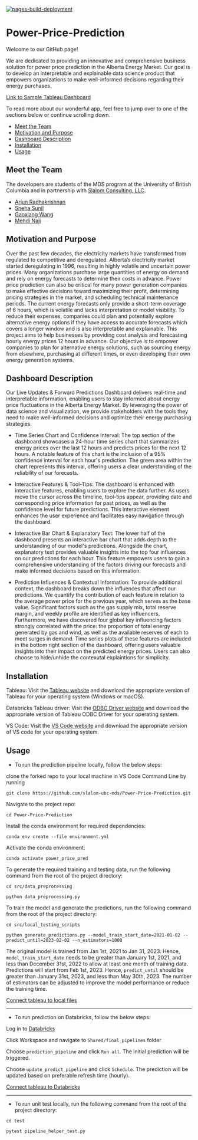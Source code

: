 [![pages-build-deployment](https://github.com/slalom-ubc-mds/Power-Price-Prediction/actions/workflows/pages/pages-build-deployment/badge.svg)](https://github.com/slalom-ubc-mds/Power-Price-Prediction/actions/workflows/pages/pages-build-deployment)

# Power-Price-Prediction

Welcome to our GitHub page!

We are dedicated to providing an innovative and comprehensive business solution for power price prediction in the Alberta Energy Market. Our goal is to develop an interpretable and explainable data science product that empowers organizations to make well-informed decisions regarding their energy purchases.

[Link to Sample Tableau Dashboard](https://public.tableau.com/app/profile/gaoxiang.wang8077/viz/AESOVersion6_0/PredictedDash?publish=yes)

To read more about our wonderful app, feel free to jump over to one of the sections below or continue scrolling down.

- [Meet the Team](#meet-the-team)
- [Motivation and Purpose](#motivation-and-purpose)
- [Dashboard Description](#dashboard-description)
- [Installation](#installation)
- [Usage](#usage)

## Meet the Team

The developers are students of the MDS program at the University of British Columbia and in partnership with [Slalom Consulting, LLC](https://www.slalom.com/).

- [Arjun Radhakrishnan](https://github.com/rkrishnan-arjun)
- [Sneha Sunil](https://github.com/snesunil)
- [Gaoxiang Wang](https://github.com/louiewang820)
- [Mehdi Naji](https://github.com/mehdi-naji)

## Motivation and Purpose

Over the past few decades, the electricity markets have transformed from regulated to competitive and deregulated. Alberta’s electricity market started deregulating in 1996, resulting in highly volatile and uncertain power prices. Many organizations purchase large quantities of energy on demand and rely on energy forecasts to determine their costs in advance. Power price prediction can also be critical for many power generation companies to make effective decisions toward maximizing their profit, determining pricing strategies in the market, and scheduling technical maintenance periods. The current energy forecasts only provide a short-term coverage of 6 hours, which is volatile and lacks interpretation or model visibility. To reduce their expenses, companies could plan and potentially explore alternative energy options if they have access to accurate forecasts which covers a longer window and is also interpretable and explainable. This project aims to help businesses by providing cost analysis and forecasting hourly energy prices 12 hours in advance. Our objective is to empower companies to plan for alternative energy solutions, such as sourcing energy from elsewhere, purchasing at different times, or even developing their own energy generation systems.

## Dashboard Description

Our Live Updates & Forward Predictions Dashboard delivers real-time and interpretable information, enabling users to stay informed about energy price fluctuations in the Alberta Energy Market. By leveraging the power of data science and visualization, we provide stakeholders with the tools they need to make well-informed decisions and optimize their energy purchasing strategies.

- Time Series Chart and Confidence Interval:
The top section of the dashboard showcases a 24-hour time series chart that summarizes energy prices over the last 12 hours and predicts prices for the next 12 hours. A notable feature of this chart is the inclusion of a 95% confidence interval for each hour's prediction. The green area within the chart represents this interval, offering users a clear understanding of the reliability of our forecasts.

- Interactive Features & Tool-Tips:
The dashboard is enhanced with interactive features, enabling users to explore the data further. As users move the cursor across the timeline, tool-tips appear, providing date and corresponding price information for past prices, as well as the confidence level for future predictions. This interactive element enhances the user experience and facilitates easy navigation through the dashboard.

- Interactive Bar Chart & Explanatory Text:
The lower half of the dashboard presents an interactive bar chart that adds depth to the understanding of our model's predictions. Alongside the chart, explanatory text provides valuable insights into the top four influences on our predictions for each hour. This feature empowers users to gain a comprehensive understanding of the factors driving our forecasts and make informed decisions based on this information.

- Prediction Influences & Contextual Information:
To provide additional context, the dashboard breaks down the influences that affect our predictions. We quantify the contribution of each feature in relation to the average power price for the previous year, which serves as the base value. Significant factors such as the gas supply mix, total reserve margin, and weekly profile are identified as key influencers. Furthermore, we have discovered four global key influencing factors strongly correlated with the price: the proportion of total energy generated by gas and wind, as well as the available reserves of each to meet surges in demand. Time series plots of these features are included in the bottom right section of the dashboard, offering users valuable insights into their impact on the predicted energy prices. Users can also choose to hide/unhide the contexutal explaintions for simplicity.

## Installation

Tableau: Visit the [Tableau website](https://www.tableau.com/) and download the appropriate version of Tableau for your operating system (Windows or macOS).

Databricks Tableau driver:   Visit the [ODBC Driver website](https://www.databricks.com/spark/odbc-drivers-download?_gl=1*wbycmt*_gcl_au*MTExNDA4MjAzOC4xNjg1Mzg0MjQw&_ga=2.190062569.311368728.1687321881-777036860.1685384240) and download the appropriate version of Tableau ODBC Driver for your operating system.

VS Code: Visit the [VS Code website](https://code.visualstudio.com/) and download the appropriate version of VS code for your operating system.

## Usage

- To run the prediction pipeline locally, follow the below steps:

clone the forked repo to your local machine in VS Code Command Line by running

```
git clone https://github.com/slalom-ubc-mds/Power-Price-Prediction.git
```

Navigate to the project repo:

```
cd Power-Price-Prediction
```

Install the conda environment for required dependencies:

```
conda env create --file environment.yml
```

Activate the conda environment:

```
conda activate power_price_pred
```

To generate the required training and testing data, run the following command from the root of the project directory:

```
cd src/data_preprocessing
```

```
python data_preprocessing.py 
```

To train the model and generate the predictions, run the following command from the root of the project directory:

```
cd src/local_testing_scripts
```

```
python generate_predictions.py --model_train_start_date=2021-01-02 --predict_until=2023-02-02 --n_estimators=1000
```

The original model is trained from Jan 1st, 2021 to Jan 31, 2023. Hence, `model_train_start_date` needs to be greater than January 1st, 2021, and less than December 31st, 2022 to allow at least one month of training data. Predictions will start from Feb 1st, 2023. Hence, `predict_until` should be greater than January 31st, 2023, and less than May 30th, 2023. 
The number of estimators can be adjusted to improve the model performance or reduce the training time. 

[Connect tableau to local files](https://github.com/slalom-ubc-mds/Power-Price-Prediction/blob/main/Tableau_ReadME.md#connect-tableau-with-local-files)



---
- To run prediction on Databricks, follow the below steps:

Log in to [Databricks](https://univbritcol-slalom-capstone23.cloud.databricks.com/login.html?o=8254429304025469)

Click Workspace and navigate to `Shared/final_pipelines` folder

Choose `prediction_pipeline` and click `Run all`. The initial prediction will be triggered.

Choose `update_predict_pipeline` and click `Schedule`. The prediction will be updated based on preferable refresh time (hourly).

[Connect tableau to Databricks](https://github.com/slalom-ubc-mds/Power-Price-Prediction/blob/main/Tableau_ReadME.md#connect-tableau-with-databricks)

---
- To run unit test locally, run the following command from the root of the project directory:
  
```
cd test
```

```
pytest pipeline_helper_test.py
```

